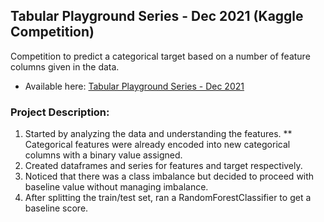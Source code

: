 ## Tabular Playground Series - Dec 2021 (Kaggle Competition)
Competition to predict a categorical target based on a number of feature columns given in the data.

* Available here: [Tabular Playground Series - Dec 2021](https://www.kaggle.com/c/tabular-playground-series-dec-2021/overview)

### Project Description:

1. Started by analyzing the data and understanding the features.
** Categorical features were already encoded into new categorical columns with a binary value assigned.
2. Created dataframes and series for features and target respectively.
3. Noticed that there was a class imbalance but decided to proceed with baseline value without managing imbalance.
4. After splitting the train/test set, ran a RandomForestClassifier to get a baseline score.
